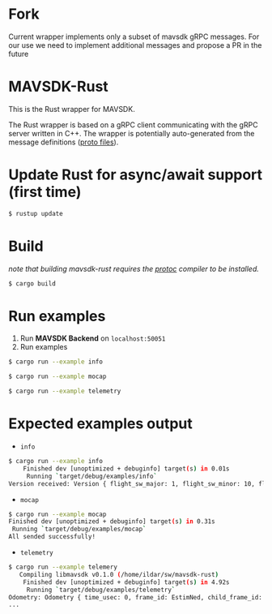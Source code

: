 # Fork

Current wrapper implements only a subset of mavsdk gRPC messages. For our use we need to implement additional messages and propose a PR in the future

# MAVSDK-Rust

This is the Rust wrapper for MAVSDK.

The Rust wrapper is based on a gRPC client communicating with the gRPC server written in C++.
The wrapper is potentially auto-generated from the message definitions ([proto files](https://github.com/mavlink/MAVSDK-Proto)).

# Update Rust for async/await support (first time) 
```bash
$ rustup update
```

# Build

*note that building mavsdk-rust requires the [protoc](https://grpc.io/docs/protoc-installation/) compiler to be installed.*

```bash
$ cargo build
```

# Run examples

1. Run **MAVSDK Backend** on `localhost:50051`
2. Run examples
```bash
$ cargo run --example info
```
```bash
$ cargo run --example mocap
```
```bash
$ cargo run --example telemetry
```

# Expected examples output

- `info`
```bash
$ cargo run --example info
    Finished dev [unoptimized + debuginfo] target(s) in 0.01s
     Running `target/debug/examples/info`
Version received: Version { flight_sw_major: 1, flight_sw_minor: 10, flight_sw_patch: 0, flight_sw_vendor_major: 0, flight_sw_vendor_minor: 0, flight_sw_vendor_patch: 0, os_sw_major: 8, os_sw_minor: 2, os_sw_patch: 0 }
```
- `mocap`
```bash
$ cargo run --example mocap
Finished dev [unoptimized + debuginfo] target(s) in 0.31s
 Running `target/debug/examples/mocap`
All sended successfully!
```
- `telemetry`
```bash
$ cargo run --example telemery
   Compiling libmavsdk v0.1.0 (/home/ildar/sw/mavsdk-rust)
    Finished dev [unoptimized + debuginfo] target(s) in 4.92s
     Running `target/debug/examples/telemetry`
Odometry: Odometry { time_usec: 0, frame_id: EstimNed, child_frame_id: Undef, position_body: PositionBody { x_m: 0.0, y_m: 0.0, z_m: -3.483048 }, q: Quaternion { w: 0.6384722, x: -0.004061609, y: 0.079110526, z: 0.76555747 }, speed_body: SpeedBody { velocity_x_m_s: 0.0042169667, velocity_y_m_s: -0.0015938352, velocity_z_m_s: -0.014632007 }, angular_velocity_body: AngularVelocityBody { roll_rad_s: 0.0005086092, pitch_rad_s: 0.00023366197, yaw_rad_s: -0.0002803828 }, pose_covariance: Covariance { covariance_matrix: [0.0079130605, 0.0, 0.0, 0.0, 0.0, 0.0, 0.007913225, 0.0, 0.0, 0.0, 0.0, 0.044821125, 0.0, 0.0, 0.0, 0.0, 0.0, 0.0, 0.0, 0.0, 0.0] }, velocity_covariance: Covariance { covariance_matrix: [0.0052988436, 0.0, 0.0, 0.0, 0.0, 0.0, 0.0052990587, 0.0, 0.0, 0.0, 0.0, 0.0045366324, 0.0, 0.0, 0.0, 0.0, 0.0, 0.0, 0.0, 0.0, 0.0] } }
...
```

